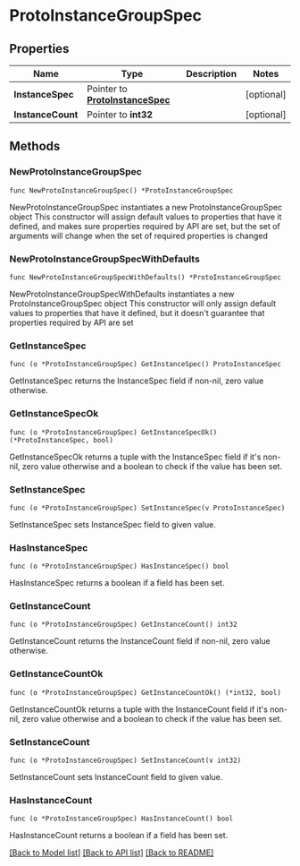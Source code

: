 # ProtoInstanceGroupSpec

## Properties

Name | Type | Description | Notes
------------ | ------------- | ------------- | -------------
**InstanceSpec** | Pointer to [**ProtoInstanceSpec**](ProtoInstanceSpec.md) |  | [optional] 
**InstanceCount** | Pointer to **int32** |  | [optional] 

## Methods

### NewProtoInstanceGroupSpec

`func NewProtoInstanceGroupSpec() *ProtoInstanceGroupSpec`

NewProtoInstanceGroupSpec instantiates a new ProtoInstanceGroupSpec object
This constructor will assign default values to properties that have it defined,
and makes sure properties required by API are set, but the set of arguments
will change when the set of required properties is changed

### NewProtoInstanceGroupSpecWithDefaults

`func NewProtoInstanceGroupSpecWithDefaults() *ProtoInstanceGroupSpec`

NewProtoInstanceGroupSpecWithDefaults instantiates a new ProtoInstanceGroupSpec object
This constructor will only assign default values to properties that have it defined,
but it doesn't guarantee that properties required by API are set

### GetInstanceSpec

`func (o *ProtoInstanceGroupSpec) GetInstanceSpec() ProtoInstanceSpec`

GetInstanceSpec returns the InstanceSpec field if non-nil, zero value otherwise.

### GetInstanceSpecOk

`func (o *ProtoInstanceGroupSpec) GetInstanceSpecOk() (*ProtoInstanceSpec, bool)`

GetInstanceSpecOk returns a tuple with the InstanceSpec field if it's non-nil, zero value otherwise
and a boolean to check if the value has been set.

### SetInstanceSpec

`func (o *ProtoInstanceGroupSpec) SetInstanceSpec(v ProtoInstanceSpec)`

SetInstanceSpec sets InstanceSpec field to given value.

### HasInstanceSpec

`func (o *ProtoInstanceGroupSpec) HasInstanceSpec() bool`

HasInstanceSpec returns a boolean if a field has been set.

### GetInstanceCount

`func (o *ProtoInstanceGroupSpec) GetInstanceCount() int32`

GetInstanceCount returns the InstanceCount field if non-nil, zero value otherwise.

### GetInstanceCountOk

`func (o *ProtoInstanceGroupSpec) GetInstanceCountOk() (*int32, bool)`

GetInstanceCountOk returns a tuple with the InstanceCount field if it's non-nil, zero value otherwise
and a boolean to check if the value has been set.

### SetInstanceCount

`func (o *ProtoInstanceGroupSpec) SetInstanceCount(v int32)`

SetInstanceCount sets InstanceCount field to given value.

### HasInstanceCount

`func (o *ProtoInstanceGroupSpec) HasInstanceCount() bool`

HasInstanceCount returns a boolean if a field has been set.


[[Back to Model list]](../README.md#documentation-for-models) [[Back to API list]](../README.md#documentation-for-api-endpoints) [[Back to README]](../README.md)


